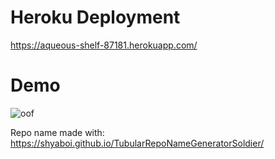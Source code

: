 # Heroku Deployment
https://aqueous-shelf-87181.herokuapp.com/

# Demo

![oof](burg.gif)

Repo name made with: https://shyaboi.github.io/TubularRepoNameGeneratorSoldier/


